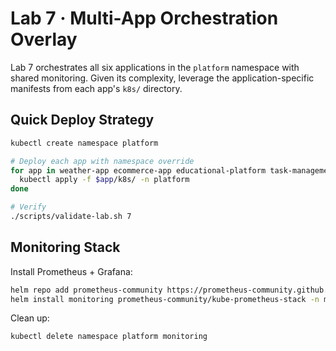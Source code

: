 # Lab 7 · Multi-App Orchestration Overlay

Lab 7 orchestrates all six applications in the `platform` namespace with shared
monitoring. Given its complexity, leverage the application-specific manifests
from each app's `k8s/` directory.

## Quick Deploy Strategy

```bash
kubectl create namespace platform

# Deploy each app with namespace override
for app in weather-app ecommerce-app educational-platform task-management-app medical-care-system social-media-platform; do
  kubectl apply -f $app/k8s/ -n platform
done

# Verify
./scripts/validate-lab.sh 7
```

## Monitoring Stack

Install Prometheus + Grafana:

```bash
helm repo add prometheus-community https://prometheus-community.github.io/helm-charts
helm install monitoring prometheus-community/kube-prometheus-stack -n monitoring --create-namespace
```

Clean up:

```bash
kubectl delete namespace platform monitoring
```
